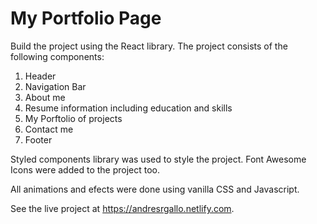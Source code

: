#  My Portfolio Page

Build the project using the React library. The project consists of the following components:

1.  Header
2.  Navigation Bar
3.  About me
4.  Resume information including education and skills
5.  My Porftolio of projects
6.  Contact me
7.  Footer

Styled components library was used to style the project.
Font Awesome Icons were added to the project too.

All animations and efects were done using vanilla CSS and Javascript.

See the live project at https://andresrgallo.netlify.com.
